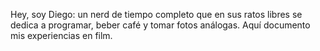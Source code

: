 Hey, soy Diego: un nerd de tiempo completo que en sus ratos libres se dedica a programar, beber café y tomar fotos análogas. Aquí documento mis experiencias en film.
